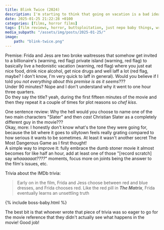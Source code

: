 ```yaml
---
title: Blink Twice (2024)
description: I'm starting to think that going on vacation is a bad idea in general
date: 2025-01-25 21:22:28 +0100
categories: [films, horror films]
tags: [film reviews, horror, buttsploitation, just nepo baby things, wrong place wrong face, eat the rich, vacationsploitation, they say the title]
media_subpath: "/assets/img/posts/2025-01-25/"
image:
    path: "blink-twice.png"
---
```

<span class="reviewsection">Premise:</span> Frida and Jess are two broke waitresses that somehow get invited to a billionaire's (warning, red flag) private island (warning, red flag) to basically live a hedonistic vacation (warning, red flag) where you just eat nice food, drink nice alcohol, get nice drugs and well laff a lot (red flag, maybe? I don't know, I'm very quick to laff in general). Would you believe if I told you *not everything about this premise is as it seems*???<br/>
<span class="reviewsection">Under 90 minutes?</span> Nope and I don't understand why it went to one hour three quarters.<br/>
<span class="reviewsection">Do they say the title?</span> yeah, during the first fifteen minutes of the movie and then they repeat it a couple of times for plot reasons so *chef kiss*.

<span class="reviewsection">One sentence review:</span> Why the hell would you choose to name one of the two main characters "Slater" and then *cast* Christian Slater as a completely different guy in the movie???<br/>
<span class="reviewsection">Okay, more:</span> I honestly don't know what's the tone they were going for, because the bit where it goes to sillytown feels really grating compared to how serious it wants to be sometimes. At least it wasn't another secret The Most Dangerous Game as I first thought!<br/>
<span class="reviewsection">A simple way to improve it:</span> fully embrace the dumb stoner movie it almost becomes for like half an hour, add at least one of those "[record scratch] say *whaaaaaat????*" moments, focus more on joints being the answer to the film's issues, etc.

<span class="reviewsection">Trivia about the IMDb trivia:</span>
> Early on in the film, Frida and Jess choose between red and blue dresses, and Frida chooses red. Like the red pill in ***The Matrix***, Frida eventually learns an unsettling truth

{% include boss-baby.html %}

The best bit is that whoever wrote that piece of trivia was so eager to go for the movie reference that they didn't actually see what happens in the movie! Good job!